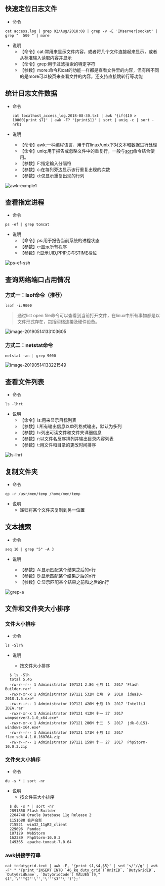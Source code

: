 ## 快速定位日志文件

- 命令

```shell
cat access.log | grep 02/Aug/2018:08 | grep -v -E 'IMserver|socket' | grep "  500 " | more
```

- 说明
  - 【命令】cat:常用来显示文件内容，或者将几个文件连接起来显示，或者从标准输入读取内容并显示
  - 【命令】grep:用于过滤搜索的特定字符
  - 【参数】more:命令和cat的功能一样都是查看文件里的内容，但有所不同的是more可以按页来查看文件的内容，还支持直接跳转行等功能

## 统计日志文件数据

- 命令

  ```shell
  cat localhost_access_log.2018-08-30.txt | awk '{if($10 > 10000)print $7}' | awk -F? '{print$1}' | sort | uniq -c | sort -nrk1
  ```

- 说明

  - 【命令】awk:一种编程语言，用于在linux/unix下对文本和数据进行处理
  - 【命令】uniq:用于报告或忽略文件中的重复行，一般与[sort](http://man.linuxde.net/sort)命令结合使用。
  - 【参数】F:指定输入分隔符
  - 【参数】c:在每列旁边显示该行重复出现的次数
  - 【参数】d:仅显示重复出现的行列

![awk-exmple1](./assets/awk-exmple1.png)

## 查看指定进程

- 命令

```shell
ps -ef | grep tomcat
```

- 说明
  - 【命令】ps:用于报告当前系统的进程状态
  - 【参数】e:显示所有程序
  - 【参数】f:显示UID,PPIP,C与STIME栏位

![ps-ef-ssh](./assets/ps-ef-ssh.png)

## 查询网络端口占用情况

### 方式一：lsof命令（推荐）

```shell
lsof -i:9000
```

> 通过list open file命令可以查看到当前打开文件，在linux中所有事物都是以文件形式存在，包括网络连接及硬件设备。

![image-20190514133103605](./assets/image-20190514133103605.png)

### 方式二：netstat命令

```shell
netstat -an | grep 9000
```

![image-20190514133221549](./assets/image-20190514133221549.png)

## 查看文件列表

- 命令

```shell
ls -lhrt
```

- 说明
  - 【命令】ls:用来显示目标列表
  - 【参数】l:所有输出信息以单列格式输出，默认为多列
  - 【参数】h:列出可读文件和文件夹详细信息
  - 【参数】r:以文件名反序排列并输出目录内容列表
  - 【参数】t:用文件和目录的更改时间排序

![ls-lhrt](./assets/ls-lhrt.png)

## 复制文件夹

- 命令

```shell
cp -r /usr/men/temp /home/men/temp
```

- 说明
  - 递归将某个文件夹复制到另一位置

## 文本搜索

- 命令

```shell
seq 10 | grep "5" -A 3
```

- 说明

  - 【参数】A:显示匹配某个结果之后的n行
  - 【参数】B:显示匹配某个结果之后的n行
  - 【参数】C:显示匹配某个结果之前和之后的n行

![grep-a](./assets/grep-a.png)

## 文件和文件夹大小排序

### 文件大小排序

- 命令

```shell
ls -Slrh
```

- 说明

  - 按文件大小排序

```shell
  $ ls -Slh
  total 5.4G
  -rw-r--r-- 1 Administrator 197121 2.8G 七月 11  2017 'Flash Builder.rar'
  -rwxr-xr-x 1 Administrator 197121 532M 七月  9  2018  ideaIU-2018.1.5.exe*
  -rw-r--r-- 1 Administrator 197121 420M 十月 10  2017 'IntelliJ IDEA.rar'
  -rwxr-xr-x 1 Administrator 197121 412M 十一 27  2017  wampserver3.1.0_x64.exe*
  -rwxr-xr-x 1 Administrator 197121 206M 十二  5  2017  jdk-8u151-windows-x64.exe*
  -rw-r--r-- 1 Administrator 197121 171M 十月 13  2017  flex_sdk_4.1.0.16076A.zip
  -rw-r--r-- 1 Administrator 197121 159M 十一 27  2017  PhpStorm-10.0.3.zip
```

### 文件夹大小排序

- 命令

```shell
du -s * | sort -nr
```

- 说明
  - 按文件夹大小排序

```shell
  $ du -s * | sort -nr
  2891858 Flash Builder
  2204748 Oracle Datebase 11g Release 2
  1151688 会声会影
  715521  win32_11gR2_client
  229696  Pandoc
  187129  WebStorm
  162389  PhpStorm-10.0.3
  149365  apache-tomcat-7.0.64
```

  

### awk拼接字符串

```shell
cat tcdutygrid.text | awk -F, '{print $1,$4,$5}' | sed 's/"//g' | awk -F" " '{print "INSERT INTO `46_kq_duty_grid`(`UnitID`, `DutyGridID`, `DutyGridName`, `DutyGridCode`) VALUES (9," $1",'\''"$2"'\'','\''"$3"'\'')"};'
```

